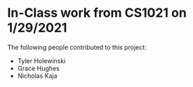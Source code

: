# In-Class work from CS1021 on 1/29/2021

The following people contributed to this project:

- Tyler Holewinski
- Grace Hughes
- Nicholas Kaja